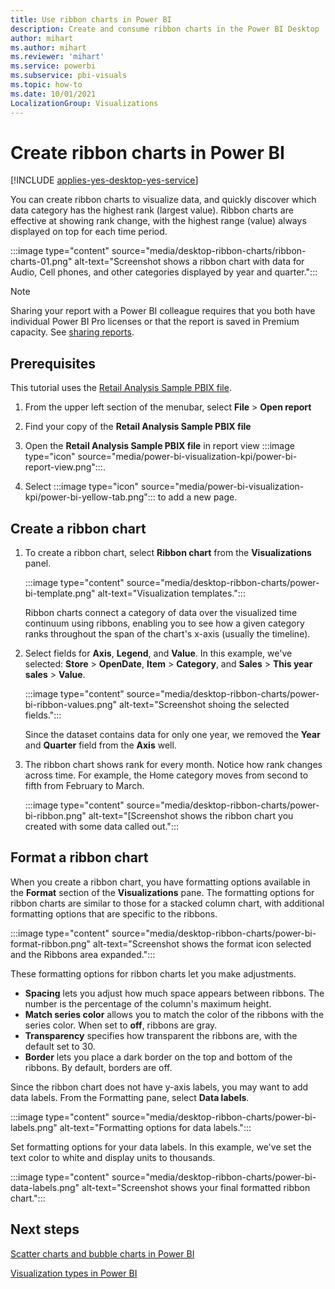 ```yaml
---
title: Use ribbon charts in Power BI
description: Create and consume ribbon charts in the Power BI Desktop
author: mihart
ms.author: mihart
ms.reviewer: 'mihart'
ms.service: powerbi
ms.subservice: pbi-visuals
ms.topic: how-to
ms.date: 10/01/2021
LocalizationGroup: Visualizations
---
```

# Create ribbon charts in Power BI

[!INCLUDE [applies-yes-desktop-yes-service](../includes/applies-yes-desktop-yes-service.md)]

You can create ribbon charts to visualize data, and quickly discover which data category has the highest rank (largest value). Ribbon charts are effective at showing rank change, with the highest range (value) always displayed on top for each time period. 

:::image type="content" source="media/desktop-ribbon-charts/ribbon-charts-01.png" alt-text="Screenshot shows a ribbon chart with data for Audio, Cell phones, and other categories displayed by year and quarter.":::

> [!NOTE]
> Sharing your report with a Power BI colleague requires that you both have individual Power BI Pro licenses or that the report is saved in Premium capacity. See [sharing reports](../collaborate-share/service-share-reports.md).

## Prerequisites

This tutorial uses the [Retail Analysis Sample PBIX file](https://download.microsoft.com/download/9/6/D/96DDC2FF-2568-491D-AAFA-AFDD6F763AE3/Retail%20Analysis%20Sample%20PBIX.pbix).

1. From the upper left section of the menubar, select **File** > **Open report**

1. Find your copy of the **Retail Analysis Sample PBIX file**

1. Open the **Retail Analysis Sample PBIX file** in report view :::image type="icon" source="media/power-bi-visualization-kpi/power-bi-report-view.png":::.

1. Select :::image type="icon" source="media/power-bi-visualization-kpi/power-bi-yellow-tab.png"::: to add a new page.

## Create a ribbon chart

1. To create a ribbon chart, select **Ribbon chart** from the **Visualizations** panel.

    :::image type="content" source="media/desktop-ribbon-charts/power-bi-template.png" alt-text="Visualization templates.":::

    Ribbon charts connect a category of data over the visualized time continuum using ribbons, enabling you to see how a given category ranks throughout the span of the chart's x-axis (usually the timeline).

1. Select fields for **Axis**, **Legend**, and **Value**.  In this example, we've selected: **Store** > **OpenDate**, **Item** > **Category**, and **Sales** > **This year sales** > **Value**.  

    :::image type="content" source="media/desktop-ribbon-charts/power-bi-ribbon-values.png" alt-text="Screenshot shoing the selected fields.":::

    Since the dataset contains data for only one year, we removed the **Year** and **Quarter** field from the **Axis** well.

1. The ribbon chart shows rank for every month. Notice how rank changes across time. For example, the Home category moves from second to fifth from February to March.

    :::image type="content" source="media/desktop-ribbon-charts/power-bi-ribbon.png" alt-text="[Screenshot shows the ribbon chart you created with some data called out.":::

## Format a ribbon chart

When you create a ribbon chart, you have formatting options available in the **Format** section of the **Visualizations** pane. The formatting options for ribbon charts are similar to those for a stacked column chart, with additional formatting options that are specific to the ribbons.

:::image type="content" source="media/desktop-ribbon-charts/power-bi-format-ribbon.png" alt-text="Screenshot shows the format icon selected and the Ribbons area expanded.":::

These formatting options for ribbon charts let you make adjustments.

* **Spacing** lets you adjust how much space appears between ribbons. The number is the percentage of the column's maximum height.
* **Match series color** allows you to match the color of the ribbons with the series color. When set to **off**, ribbons are gray.
* **Transparency** specifies how transparent the ribbons are, with the default set to 30.
* **Border** lets you place a dark border on the top and bottom of the ribbons. By default, borders are off.

Since the ribbon chart does not have y-axis labels, you may want to add data labels. From the Formatting pane, select **Data labels**. 

:::image type="content" source="media/desktop-ribbon-charts/power-bi-labels.png" alt-text="Formatting options for data labels.":::

Set formatting options for your data labels. In this example, we've set the text color to white and display units to thousands.

:::image type="content" source="media/desktop-ribbon-charts/power-bi-data-labels.png" alt-text="Screenshot shows your final formatted ribbon chart.":::

## Next steps

[Scatter charts and bubble charts in Power BI](power-bi-visualization-scatter.md)

[Visualization types in Power BI](power-bi-visualization-types-for-reports-and-q-and-a.md)
